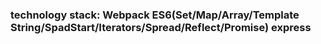 ### technology stack: Webpack ES6(Set/Map/Array/Template String/SpadStart/Iterators/Spread/Reflect/Promise) express
